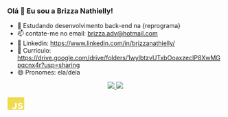 ### Olá 👋 Eu sou a Brizza Nathielly!

- 🌱 Estudando desenvolvimento back-end na {reprograma}
- 📫 contate-me no email: brizza.adv@hotmail.com
- 📌 Linkedin: https://www.linkedin.com/in/brizzanathielly/
- 📌 Currículo: https://drive.google.com/drive/folders/1wylbtzvUTxbOoaxzecIP8XwMGpqcnx4r?usp=sharing
- 😄 Pronomes: ela/dela


<div align="center">
  <a href="https://github.com/whoisbrizza">
  <img height="180em" src="https://github-readme-stats.vercel.app/api?username=whoisbrizza&show_icons=true&theme=dracula&include_all_commits=true&count_private=true"/>
  <img height="180em" src="https://github-readme-stats.vercel.app/api/top-langs/?username=whoisbrizza&layout=compact&langs_count=7&theme=dracula"/>
</div>
<div style="display: inline_block"><br>
  <img align="center" alt="Rafa-Js" height="30" width="40" src="https://raw.githubusercontent.com/devicons/devicon/master/icons/javascript/javascript-plain.svg">
